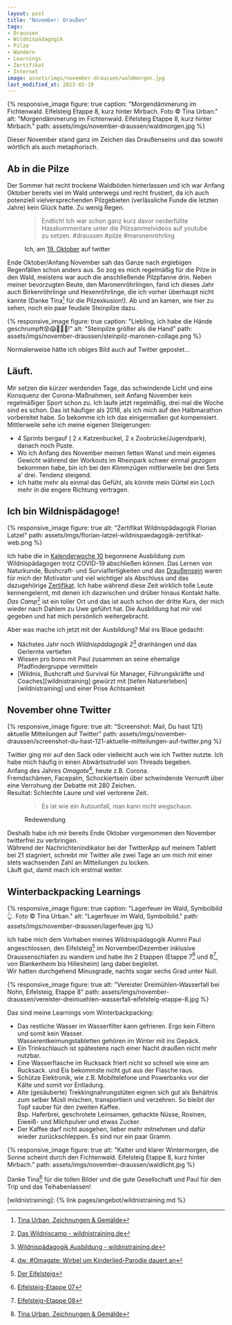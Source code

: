 ```yaml
---
layout: post
title: "November: Draußen"
tags:
- Draussen
- Wildnispädagogik
- Pilze
- Wandern
- Learnings
- Zertifikat
- Internet
image: assets/imgs/november-draussen/waldmorgen.jpg
last_modified_at: 2023-02-19
---
```

{% responsive_image figure: true
caption: "Morgendämmerung im Fichtenwald. Eifelsteig Etappe 8, kurz hinter Mirbach. Foto © Tina Urban." 
alt: "Morgendämmerung im Fichtenwald. Eifelsteig Etappe 8, kurz hinter Mirbach."
path: assets/imgs/november-draussen/waldmorgen.jpg
%}


Dieser November stand ganz im Zeichen das Draußenseins 
und das sowohl wörtlich als auch metaphorisch.
<!--break-->
## Ab in die Pilze

Der Sommer hat recht trockene Waldböden hinterlassen 
und ich war Anfang Oktober bereits viel im Wald unterwegs und recht frustiert, 
da ich auch potenziell vielversprechenden Pilzgebieten 
(verlässliche Funde die letzten Jahre) kein Glück hatte.
Zu wenig Regen.
<figure>
  <blockquote>
  Endlich! Ich war schon ganz kurz davor neiderfüllte Hasskommentare unter die Pilzsammelvideos auf youtube zu setzen. #draussen #pilze #maronenröhrling
  </blockquote>
  <figcaption>Ich, am <a href="https://t.co/EL7bHDIYSV">19. Oktober</a> auf twitter</figcaption>
</figure>

Ende Oktober/Anfang November sah das Ganze nach ergiebigen Regenfällen schon anders aus.
So zog es mich regelmäßig für die Pilze in den Wald, 
meistens war auch die anschließende Pilzpfanne drin.
Neben meiner bevorzugten Beute, den Maronenröhrlingen, fand ich dieses Jahr
auch Birkenröhrlinge und Hexenröhrlinge, 
die ich vorher überhaupt nicht kannte (Danke Tina[^tina] für die Pilzexkusion!).
Ab und an kamen, wie hier zu sehen, noch ein paar feudale Steinpilze dazu.

{% responsive_image figure: true 
caption: "Liebling, ich habe die Hände geschrumpft😵😱👋💪🍜!"
alt: "Steinpilze größer als die Hand"
path: assets/imgs/november-draussen/steinpilz-maronen-collage.png
%}

Normalerweise hätte ich obiges Bild auch auf Twitter gepostet...

## Läuft.

Mir setzen die kürzer werdenden Tage, das schwindende Licht
 und eine Konsquenz der Corona-Maßnahmen, 
seit Anfang November kein regelmäßiger Sport schon zu.
Ich laufe jetzt regelmäßig, drei mal die Woche sind es schon.
Das ist häufiger als 2018, als ich mich auf den Halbmarathon vorbereitet habe.
So bekomme ich ich das einigermaßen gut kompensiert. 
Mittlerweile sehe ich meine eigenen Steigerungen:
- 4 Sprints bergauf ( 2 x Katzenbuckel, 2 x Zoobrücke/Jugendpark), danach noch Puste.
- Wo ich Anfang des November meinen fetten Wanst und mein eigenes Gewicht 
während der Workouts im Rheinpark schwer einmal *gezogen* bekommen habe, 
bin ich bei den Klimmzügen mittlerweile bei drei Sets a' drei. Tendenz steigend.
- Ich hatte mehr als einmal das Gefühl, 
als könnte mein Gürtel ein Loch mehr in die engere Richtung vertragen.

## Ich bin Wildnispädagoge!

{% responsive_image figure: true alt: "Zertifikat Wildnispädagogik Florian Latzel"
path: assets/imgs/florian-latzel-wildnispaedagogik-zertifikat-web.png %}

Ich habe die in [Kalenderwoche 10](/2020/03/12/2020-kalenderwoche-10.html) 
begonnene Ausbildung zum Wildnispädagogen trotz COVID-19 abschließen können.
Das Lernen von Naturkunde, Bushcraft- und Survialfertigkeiten und das [Draußensein](/thema/draussen/index.html)
waren für mich der Motivator 
und viel wichtiger als Abschluss und das dazugehörige [Zertifikat](/thema/zertifikat/index.html).
Ich habe während diese Zeit wirklich tolle Leute kennengelernt, 
mit denen ich dazwischen und drüber hinaus Kontakt halte.
*Das Camp*[^camp] ist ein toller Ort und das ist auch schon der dritte Kurs,
 der mich wieder nach Dahlem zu Uwe geführt hat.
Die Ausbildung hat mir viel gegeben und hat mich persönlich weitergebracht.

Aber was mache ich jetzt mit der Ausbildung? Mal ins Blaue gedacht:

- Nächstes Jahr noch *Wildnispädagogik 2*[^wp] dranhängen und das Gerlernte vertiefen
- Wissen pro bono mit Paul zusammen an seine ehemalige Pfadfindergruppe vermitteln
- [Wildnis, Bushcraft und Survival für Manager, Führungskräfte und Coaches][wildnistraining] 
gewürzt mit [tiefen Naturerleben][wildnistraining] 
und einer Prise Achtsamkeit

## November ohne Twitter

{% responsive_image figure: true
alt: "Screenshot: Mail, Du hast 121} aktuelle Mitteilungen auf Twitter" 
path: assets/imgs/november-draussen/screenshot-du-hast-121-aktuelle-mitteilungen-auf-twitter.png %}

Twitter ging mir auf den Sack oder vielleicht auch wie ich Twitter nutzte.
Ich habe mich häufig in einen Abwärtsstrudel von Threads begeben.  
Anfang des Jahres *Omagate*[^omagate], heute z.B. Corona.  
Fremdschämen, Facepalm, Schockiertsein über schwindende Vernunft 
über eine Verrohung der Debatte mit 280 Zeichen.  
Resultat: Schlechte Laune und viel verlorene Zeit.

<figure>
  <blockquote>
  Es ist wie ein Autounfall, man kann nicht wegschaun.
  </blockquote>
  <figcaption>Redewendung</figcaption>
</figure>

Deshalb habe ich mir bereits Ende Oktober vorgenommen 
den November twitterfrei zu verbringen.  
Während der Nachrichtenindikator bei der TwitterApp auf meinem Tablett bei 21 stagniert,
schreibt mir Twitter alle zwei Tage an 
um mich mit einer stets wachsenden Zahl an Mitteilungen zu locken.  
Läuft gut, damit mach ich erstmal weiter.

## Winterbackpacking Learnings

{% responsive_image figure: true
caption: "Lagerfeuer im Wald, Symbolbild👆. Foto © Tina Urban."
alt: "Lagerfeuer im Wald, Symbolbild."
path: assets/imgs/november-draussen/lagerfeuer.jpg %}

Ich habe mich dem Vorhaben meines Wildnispädagogik Alumni Paul angeschlossen, 
den Eifelsteig[^eifel] im Norvember/Dezember inklusive Draussenschlafen zu wandern
und habe ihn 2 Etappen 
(Etappe 7[^eifel7]  und 8[^eifel8], von Blankenheim bis Hillesheim)
lang dabei begleitet.  
Wir hatten durchgehend Minusgrade, nachts sogar sechs Grad unter Null.

{% responsive_image figure: true
alt: "Vereister Dreimühlen-Wasserfall bei Nohn, Eifelsteig, Etappe 8"
path: assets/imgs/november-draussen/vereister-dreimuehlen-wasserfall-eifelsteig-etappe-8.jpg %}

Das sind meine Learnings vom Winterbackpacking:
- Das restliche Wasser im Wasserfilter kann gefrieren. 
Ergo kein Filtern und somit kein Wasser.  
Wasserentkeimungstabletten gehören im Winter mit ins Gepäck.
- Ein Trinkschlauch ist spätestens nach einer Nacht draußen nicht mehr nutzbar.
- Eine Wasserflasche im Rucksack friert nicht so schnell wie eine am Rucksack.
und Eis bekommste nicht gut aus der Flasche raus.
- Schütze Elektronik, 
wie z.B. Mobiltelefone und Powerbanks vor der Kälte und somit vor Entladung.
- Alte (gesäuberte) Trekkingnahrungstüten eignen sich gut als Behältnis 
zum selber Müsli mischen, transportiern und verzehren. 
So bleibt der Topf sauber für den zweiten Kaffee.   
Bsp. Haferbrei, geschrotete Leinsamen, gehackte Nüsse, Rosinen, Eiweiß- 
und Milchpulver und etwas Zucker.
- Der Kaffee darf nicht ausgehen, lieber mehr mitnehmen und dafür wieder zurückschleppen.
Es sind nur ein paar Gramm.

{% responsive_image figure: true
alt: "Kalter und klarer Wintermorgen, die Sonne scheint durch den Fichtenwald. Eifelsteig Etappe 8, kurz hinter Mirbach."
path: assets/imgs/november-draussen/waldlicht.jpg
%}

Danke Tina[^tina] für die tollen Bilder und die gute Gesellschaft 
und Paul für den Trip und das Teihabenlassen!

[^omagate]: [dw: #Omagate: Wirbel um Kinderlied-Parodie dauert an](https://www.dw.com/de/omagate-wirbel-um-kinderlied-parodie-dauert-an/a-51840946)
[^wp]: [Wildnispädagogik Ausbildung - wildnistraining.de](https://www.wildnistraining.de/wildnisp%C3%A4dagogik/)
[^camp]: [Das Wildniscamp - wildnistraining.de](https://www.wildnistraining.de/infos/das-wildniscamp/)
[^eifel]: [Der Eifelsteig](https://www.eifelsteig.de/)
[^eifel7]: [Eifelsteig-Etappe 07](https://www.eifelsteig.de/a-eifelsteig-etappe-7)
[^eifel8]: [Eifelsteig-Etappe 08](https://www.eifelsteig.de/a-eifelsteig-etappe-8)
[^tina]: [Tina Urban, Zeichnungen & Gemälde](http://www.tinaurban.com)

[wildnistraining]: {% link pages/angebot/wildnistraining.md %}
